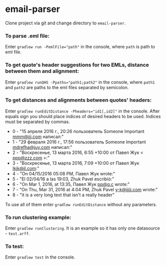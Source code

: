 # email-parser
Clone project via git and change directory to `email-parser`.

### To parse .eml file:
Enter `gradlew run -PemlFile="path"` in the console, where `path` is path to eml file.

### To get quote's header suggestions for two EMLs, distance between them and alignment:
Enter `gradlew runQHS -Ppaths="path1;path2"` in the console, where `path1` and `path2` are paths to the eml files separated by semicolon.

### To get distances and alignments between quotes' headers:
Enter `gradlew runEditDistance -Pheaders="id1[,id2]"` in the console.
After equals sign you should place indices of desired headers to be used. Indices must be separated by commas.

- 0 - "15 апреля 2016 г., 20:26 пользователь Someone Important <mmm@jjj.com> написал:"
- 1 - "29 февраля 2016 г., 17:56 пользователь Someone Important <mdrefha@juy.com> написал:"
- 2 - "Воскресенье, 13 марта 2016, 6:55 +10:00 от Павел Жук < ppp@zzz.com >:"
- 3 - "Воскресенье, 13 марта 2016, 7:09 +10:00 от Павел Жук <lkjk@jl.com>:"
- 4 - "On 04/15/2016 05:08 PM, Павел Жук wrote:"
- 5 - "El 02/04/16 a las 19:03, Zhuk Pavel escribió:"
- 6 - "On Mar 1, 2016, at 13:35, Павел Жук <pp@g.c> wrote:"
- 7 - "On Thu, Mar 31, 2016 at 4:04 PM, Zhuk Pavel <y-k@jjjjj.com> wrote:"
- 8 - "it is a very long text that isn't a really header"

To use all of them enter `gradlew runEditDistance` without any parameters.

### To run clustering example:
Enter `gradlew runClustering`. It is an example so it has only one datasource - `test.arff`.

### To test:
Enter `gradlew test` in the console.
